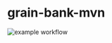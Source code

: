 # grain-bank-mvn
![example workflow](https://github.com/ziele14/grain-bank-mvn/actions/workflows/ci.yml/badge.svg)

